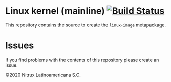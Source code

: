 # Linux kernel (mainline) [![Build Status](https://travis-ci.org/Nitrux/linux-image.svg?branch=master)](https://travis-ci.org/Nitrux/linux-image)

This repository contains the source to create the `linux-image` metapackage.

# Issues
If you find problems with the contents of this repository please create an issue.

©2020 Nitrux Latinoamericana S.C.
